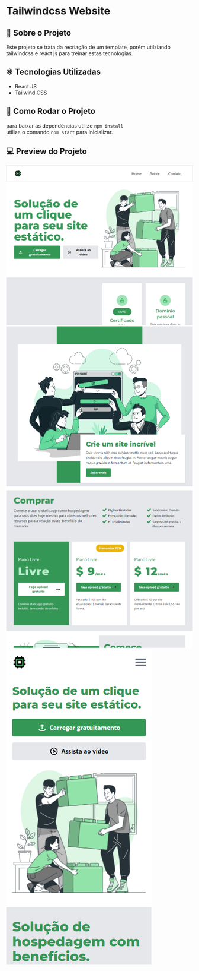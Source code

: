 # Tailwindcss Website

## 📝 Sobre o Projeto

Este projeto se trata da recriação de um template, porém utilziando tailwindcss e react js para treinar estas tecnologias.

## ⚛️ Tecnologias Utilizadas

- React JS
- Tailwind CSS

## 💽 Como Rodar o Projeto

para baixar as dependências utilize `npm install` <br>
utilize o comando `npm start` para inicializar.

## 💻 Preview do Projeto

![preview01](./public/preview01.PNG) <br>
![preview02](./public/preview02.PNG) <br>
![preview03](./public/preview03.PNG) <br>
![preview03](./public/preview04.PNG) <br>

